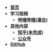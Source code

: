 - [**首页**](https://chinvision.github.io/Docs/#/)
- **学习视频**
  - [**哔哩哔哩(凑合)**](https://space.bilibili.com/390094937)
- **其他内容**
  - [**知乎(未完成)**](https://www.zhihu.com/people/chen-da-bao-27-95)
  - [**公众号**](Other/公众号)
- [**GitHub**](https://github.com/ChinVision)